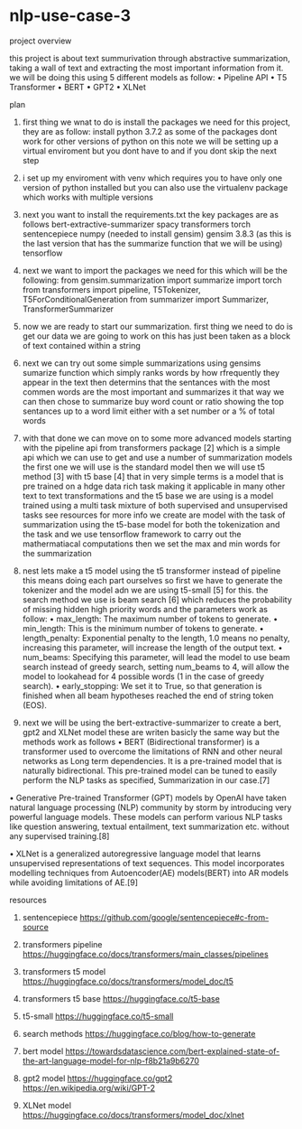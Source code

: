 # nlp-use-case-3

project overview

this project is about text summurivation through abstractive summarization, taking a wall of text and extracting the most important information from it. we will be doing this using 5 different models as follow:
• Pipeline API
• T5 Transformer
• BERT
• GPT2
• XLNet


plan 

1. first thing we wnat to do is install the packages we need for this project, they are as follow:
install python 3.7.2 as some of the packages dont work for other versions of python
on this note we will be setting up a virtual enviroment but you dont have to and if you dont skip the next step

2. i set up my enviroment with venv  which requires you to have only one version of python installed but you can also use the virtualenv package which works with multiple versions

3. next you want to install the requirements.txt
the key packages are as follows
 bert-extractive-summarizer
 spacy
 transformers
 torch
 sentencepiece
 numpy (needed to install gensim)
 gensim 3.8.3 (as this is the last version that has the summarize function that we will be using)
 tensorflow

4. next we want to import the packages we need for this which will be the following:
from gensim.summarization import summarize
import torch
from transformers import pipeline, T5Tokenizer, T5ForConditionalGeneration
from summarizer import Summarizer, TransformerSummarizer

5. now we are ready to start our summarization. first thing we need to do is get our data we are going to work on this has  just been taken as a block of text contained within a string

6. next we can try out some simple summarizations using gensims sumarize function which simply ranks words by how rfrequently they appear in the text then determins that the sentances with the most commen words are the most important and summarizes it that way
we can then chose to summarize buy word count or ratio showing the top sentances up to a word limit either with a set number or a % of total words

7. with that done we can move on to some more advanced models starting with the pipeline api from transformers package [2] which is a simple api which we can use to get and use a number of summarization models the first one we will use is the standard model then we will use t5 method [3] with t5 base [4] that in very simple terms is a model that is pre trained on a hdge data rich task making it applicable in many other text to text transformations and the t5 base we are using is a model trained using a multi task mixture of both supervised and unsupervised tasks see resources for more info
we create are model with the task of summarization using the t5-base model for both the tokenization and the task and we use tensorflow framework to carry out the mathermatiacal computations then we set the max and min words for the summarization

8. nest lets make a t5 model using the t5 transformer instead of pipeline this means doing each part ourselves so first we have to generate the tokenizer and the model adn we are using t5-small [5] for this. the search method we use is beam search [6] which reduces the probability of missing hidden high priority words and the parameters work as follow:
• max_length: The maximum number of tokens to generate.
• min_length: This is the minimum number of tokens to 
generate.
• length_penalty: Exponential penalty to the length, 1.0 
means no penalty, increasing this parameter, will increase 
the length of the output text.
• num_beams: Specifying this parameter, will lead the model to 
use beam search instead of greedy search, setting 
num_beams to 4, will allow the model to lookahead for 4 
possible words (1 in the case of greedy search).
• early_stopping: We set it to True, so that generation is 
finished when all beam hypotheses reached the end of 
string token (EOS). 

9. next we will be using the bert-extractive-summarizer to create a bert, gpt2 and XLNet model these are writen basicly the same way but the methods work as follows
• BERT (Bidirectional transformer) is a transformer used to 
overcome the limitations of RNN and other neural networks as Long 
term dependencies. It is a pre-trained model that is naturally 
bidirectional. This pre-trained model can be tuned to easily perform 
the NLP tasks as specified, Summarization in our case.[7]

• Generative Pre-trained Transformer (GPT) models by OpenAI have 
taken natural language processing (NLP) community by storm by 
introducing very powerful language models. These models can 
perform various NLP tasks like question answering, textual 
entailment, text summarization etc. without any supervised training.[8]

• XLNet is a generalized autoregressive language model that learns 
unsupervised representations of text sequences. This model 
incorporates modelling techniques from Autoencoder(AE) 
models(BERT) into AR models while avoiding limitations of AE.[9]

 resources

1. sentencepiece
https://github.com/google/sentencepiece#c-from-source

2. transformers pipeline
https://huggingface.co/docs/transformers/main_classes/pipelines

3. transformers t5 model
https://huggingface.co/docs/transformers/model_doc/t5

4. transformers t5 base
https://huggingface.co/t5-base

5. t5-small
https://huggingface.co/t5-small

6. search methods
https://huggingface.co/blog/how-to-generate

7. bert model
https://towardsdatascience.com/bert-explained-state-of-the-art-language-model-for-nlp-f8b21a9b6270

8. gpt2 model
https://huggingface.co/gpt2
https://en.wikipedia.org/wiki/GPT-2

9. XLNet model
https://huggingface.co/docs/transformers/model_doc/xlnet
